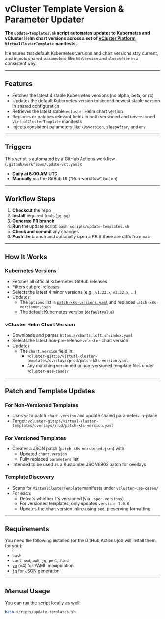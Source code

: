 # vCluster Template Version & Parameter Updater

**The `update-templates.sh` script automates updates to Kubernetes and vCluster Helm chart versions across a set of [vCluster Platform](https://www.vcluster.com) `VirtualClusterTemplate` manifests.**

It ensures that default Kubernetes versions and chart versions stay current, and injects shared parameters like `k8sVersion` and `sleepAfter` in a consistent way.

---

## Features

- Fetches the latest 4 stable Kubernetes versions (no alpha, beta, or rc)
- Updates the default Kubernetes version to second newest stable version in shared configuration
- Retrieves the latest stable `vcluster` Helm chart version
- Replaces or patches relevant fields in both versioned and unversioned `VirtualClusterTemplate` manifests
- Injects consistent parameters like `k8sVersion`, `sleepAfter`, and `env`

---

## Triggers

This script is automated by a GitHub Actions workflow (`.github/workflows/update-vct.yaml`):

- **Daily at 6:00 AM UTC**
- **Manually** via the GitHub UI ("Run workflow" button)

---

## Workflow Steps

1. **Checkout** the repo
2. **Install** required tools (`jq`, `yq`)
3. **Generate PR branch**
4. **Run** the update script: `bash scripts/update-templates.sh`
5. **Check and commit** any changes
6. **Push** the branch and optionally open a PR if there are diffs from `main`

---

## How It Works

### Kubernetes Versions

- Fetches all official Kubernetes GitHub releases
- Filters out pre-releases
- Selects the latest 4 minor versions (e.g., `v1.33.x`, `v1.32.x`, ...)
- Updates:
  - The `options` list in [`patch-k8s-versions.yaml`](../vcluster-gitops/virtual-cluster-templates/overlays/prod/patch-k8s-version.yaml) and replaces `patch-k8s-versioned.json`
  - The default Kubernetes version (`defaultValue`)

### vCluster Helm Chart Version

- Downloads and parses `https://charts.loft.sh/index.yaml`
- Selects the latest non-pre-release `vcluster` chart version
- Updates:
  - The `chart.version` field in:
    - `vcluster-gitops/virtual-cluster-templates/overlays/prod/patch-k8s-version.yaml`
    - Any matching versioned or non-versioned template files under `vcluster-use-cases/`

---

## Patch and Template Updates

### For Non-Versioned Templates

- Uses `yq` to patch `chart.version` and update shared parameters in-place
- Target: `vcluster-gitops/virtual-cluster-templates/overlays/prod/patch-k8s-version.yaml`

### For Versioned Templates

- Creates a JSON patch (`patch-k8s-versioned.json`) with:
  - Updated `chart.version`
  - Fully replaced `parameters` list
- Intended to be used as a Kustomize JSON6902 patch for overlays

### Template Discovery

- Scans for `VirtualClusterTemplate` manifests under `vcluster-use-cases/`
- For each:
  - Detects whether it's versioned (via `.spec.versions`)
  - For versioned templates, only updates `version: 1.0.0`
  - Updates the chart version inline using `sed`, preserving formatting

---

## Requirements

You need the following installed (or the GitHub Actions job will install them for you):

- `bash`
- `curl`, `sed`, `awk`, `jq`, `perl`, `find`
- [`yq`](https://github.com/mikefarah/yq) (v4) for YAML manipulation
- [`jq`](https://stedolan.github.io/jq/) for JSON generation

---

## Manual Usage

You can run the script locally as well:

```bash
bash scripts/update-templates.sh
```
